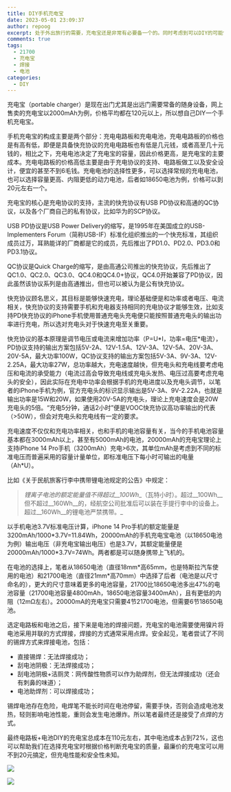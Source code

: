 ```yaml
---
title: DIY手机充电宝
date: 2023-05-01 23:09:37
author: repoog
excerpt: 处于外出旅行的需要，充电宝还是非常有必要备一个的。同时考虑到可以DIY的可能性，于是通过淘宝购买了套件组装了一个充电宝，顺便研究了充电协议和充电宝的容量问题。
comments: true
tags:
  - 21700
  - 充电宝
  - 焊接
  - 电池
categories:
  - DIY
---
```


充电宝（portable charger）是现在出门尤其是出远门需要常备的随身设备，网上售卖的充电宝以2000mAh为例，价格平均都在120元以上，所以想自己DIY一个手机充电宝。

手机充电宝的构成主要是两个部分：充电电路板和充电电池，充电电路板的价格也是有高有低，即便是具备快充协议的充电电路板也有低是几元钱，或者高至几十元钱的，相比之下，充电电池决定了充电宝的容量，因此价格更高，是充电宝的主要成本。充电电路板的价格高低主要是由于充电协议的支持、电路板做工以及安全设计，便宜的甚至不到6毛钱。充电电池的选择性更多，可以选择常规的充电电池，也可以选择容量更高、内阻更低的动力电池，后者如18650电池为例，价格可以到20元左右一个。

充电宝的核心是充电协议的支持，主流的快充协议有USB PD协议和高通的QC协议，以及各个厂商自己的私有协议，比如华为的SCP协议。

USB PD协议是USB Power Delivery的缩写，是1995年在美国成立的USB-Implementers Forum（简称USB-IF）标准化组织推出的一个快充标准，其组织成员过万，耳熟能详的厂商都是它的成员，先后推出了PD1.0、PD2.0、PD3.0和PD3.1协议。

QC协议是Quick Charge的缩写，是由高通公司推出的快充协议，先后推出了QC1.0、QC2.0、QC3.0、QC4.0和QC4.0+协议，QC4.0开始兼容了PD协议，因此虽然该协议系列是由高通推出，但也可以被认为是公有快充协议。

快充协议顾名思义，其目标是能够快速充电，理论基础便是和功率或者电压、电流相关，快充协议的支持需要手机和充电器支持相同的充电协议才能够生效，比如支持PD快充协议的iPhone手机使用普通充电头充电便只能按照普通充电头的输出功率进行充电，所以选对充电头对于快速充电至关重要。

快充协议的基本原理是调节电压或电流来增加功率（P=U\*I，功率=电压\*电流），PD协议支持的输出方案包括5V-2A、12V-1.5A、12V-3A、12V-5A、20V-3A、20V-5A，最大功率100W，QC协议支持的输出方案包括5V-3A、9V-3A、12V-2.25A，最大功率27W，总功率越大，充电速度越快，但充电头和充电线要考虑电压和电流的承受能力（电流过高会导致充电线或充电头发热、电压过高要考虑充电头的安全），因此实际在充电中功率会根据手机的充电进度以及充电头调节，以笔者的iPhone手机为例，官方充电头的标识显示输出是5V-3A、9V-2.22A，也就是输出功率是15W和20W，如果使用20V-5A的充电头，理论上充电速度会是20W充电头的5倍。“充电5分钟，通话2小时”便是VOOC快充协议高功率输出的代表（>50W），但会对充电头和充电线有一定的要求。

充电速度不仅仅和充电功率相关，也和手机的电池容量有关，当今的手机电池容量基本都在3000mAh以上，甚至有5000mAh的电池，20000mAh的充电宝理论上支持iPhone 14 Pro手机（3200mAh）充电>6次，其单位mAh是考虑到不同的标准电压而普遍采用的容量计量单位，即标准电压下每小时可输出的电量（Ah\*U）。

比如《关于民航旅客行李中携带锂电池规定的公告》中规定：

> _锂离子电池的额定能量值不得超过__100Wh__（瓦特小时）。超过__100Wh__但不超过__160Wh__的，经航空公司批准后可以装在手提行李中的设备上。超过__160Wh__的锂电池严禁携带。_

以手机电池3.7V标准电压计算，iPhone 14 Pro手机的额定能量是3200mAh/1000\*3.7V=11.84Wh，20000mAh的手机充电宝电池（以18650电池为例）输出电压（非充电宝输出电压）也是3.7V，其额定能量便是20000mAh/1000\*3.7V=74Wh。两者都是可以随身携带上飞机的。

在电池的选择上，笔者从18650电池（直径18mm\*高65mm，也是特斯拉汽车使用的电池）和21700电池（直径21mm\*高70mm）中选择了后者（电池是以尺寸命名的），更大的尺寸意味着更多的电池容量，21700比18650电池多出47%的电池容量（21700电池容量4800mAh，18650电池容量3400mAh），且有更低的内阻（12mΩ左右）。20000mA的充电宝只需要4节21700电池，但需要6节18650电池。

选定电路板和电池之后，接下来是电池的焊接问题，充电宝的电池需要使用镍片将电池采用并联的方式焊接，焊接的方式通常采用点焊。安全起见，笔者尝试了不同的锡焊方式来焊接电池，包括：

* 直接锡焊：无法焊接成功；
* 刮电池阴极：无法焊接成功；
* 刮电池阴极+洁厕灵：网传酸性物质可以作为助焊剂，但无法焊接成功（还会有刺鼻的味道）；
* 电池助焊剂：可以焊接成功；

锡焊电池存在危险，电焊笔不能长时间在电池停留，需要手快，否则会造成电池发热，轻则影响电池性能，重则会发生电池爆炸。所以笔者最终还是接受了点焊的方式。

最终电路板+电池DIY的充电宝总成本在110元左右，其中电池成本占到72%，这也可以帮助我们在选择充电宝时根据价格判断充电宝的质量，最廉价的充电宝可以用不到20元搞定，但充电性能和安全性未知。

![](images/2023/05/charger-1.jpg)

![](images/2023/05/charger-2.jpg)